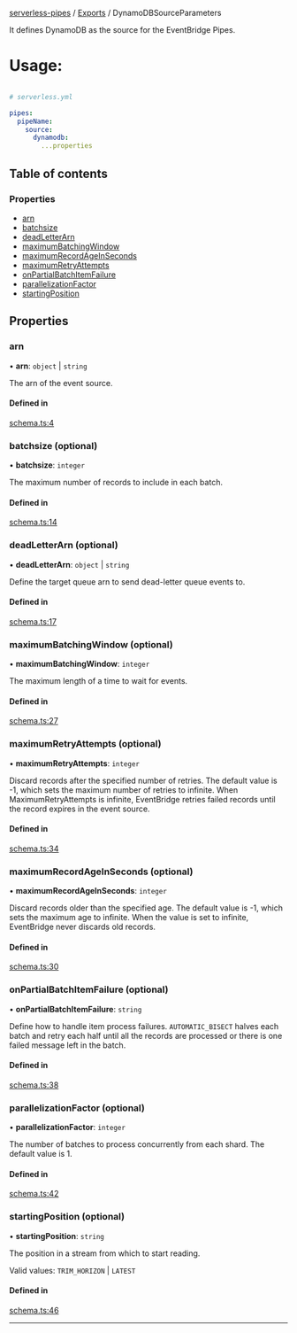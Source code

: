 [serverless-pipes](../README.md) / [Exports](parameters.md) / DynamoDBSourceParameters

It defines DynamoDB as the source for the EventBridge Pipes.
# Usage: 
```yaml

# serverless.yml

pipes:
  pipeName:
    source:
      dynamodb:
        ...properties
```


## Table of contents

### Properties

- [arn](DynamoDBSourceParameters.md#arn)
- [batchsize](DynamoDBSourceParameters.md#batchsize)
- [deadLetterArn](DynamoDBSourceParameters.md#deadLetterArn)
- [maximumBatchingWindow](DynamoDBSourceParameters.md#maximumBatchingWindow)
- [maximumRecordAgeInSeconds](DynamoDBSourceParameters.md#maximumRecordAgeInSeconds)
- [maximumRetryAttempts](DynamoDBSourceParameters.md#maximumRetryAttempts)
- [onPartialBatchItemFailure](DynamoDBSourceParameters.md#onPartialBatchItemFailure)
- [parallelizationFactor](DynamoDBSourceParameters.md#parallelizationFactor)
- [startingPosition](DynamoDBSourceParameters.md#startingPosition)

## Properties

### arn

• **arn**: `object` | `string`

The arn of the event source.


#### Defined in

[schema.ts:4](https://github.com/distinction-dev/serverless-pipes/blob/adc1ce1b20b719d2e58f62a01c813e4ef9c57a5c/src/schema.ts#L4)

### batchsize (optional)

• **batchsize**: `integer`

The maximum number of records to include in each batch.


#### Defined in

[schema.ts:14](https://github.com/distinction-dev/serverless-pipes/blob/adc1ce1b20b719d2e58f62a01c813e4ef9c57a5c/src/schema.ts#L14)

### deadLetterArn (optional)

• **deadLetterArn**: `object` | `string`

Define the target queue arn to send dead-letter queue events to.

#### Defined in

[schema.ts:17](https://github.com/distinction-dev/serverless-pipes/blob/adc1ce1b20b719d2e58f62a01c813e4ef9c57a5c/src/schema.ts#L17)


### maximumBatchingWindow (optional)

• **maximumBatchingWindow**: `integer`

The maximum length of a time to wait for events.

#### Defined in

[schema.ts:27](https://github.com/distinction-dev/serverless-pipes/blob/adc1ce1b20b719d2e58f62a01c813e4ef9c57a5c/src/schema.ts#L27)


### maximumRetryAttempts (optional)

• **maximumRetryAttempts**: `integer`

Discard records after the specified number of retries. The default value is -1, which sets the maximum number of retries to infinite. When MaximumRetryAttempts is infinite, EventBridge retries failed records until the record expires in the event source.

#### Defined in

[schema.ts:34](https://github.com/distinction-dev/serverless-pipes/blob/adc1ce1b20b719d2e58f62a01c813e4ef9c57a5c/src/schema.ts#L34)

### maximumRecordAgeInSeconds (optional)

• **maximumRecordAgeInSeconds**: `integer`

Discard records older than the specified age. The default value is -1, which sets the maximum age to infinite. When the value is set to infinite, EventBridge never discards old records.

#### Defined in

[schema.ts:30](https://github.com/distinction-dev/serverless-pipes/blob/adc1ce1b20b719d2e58f62a01c813e4ef9c57a5c/src/schema.ts#L30)



### onPartialBatchItemFailure (optional)

• **onPartialBatchItemFailure**: `string`

Define how to handle item process failures. `AUTOMATIC_BISECT` halves each batch and retry each half until all the records are processed or there is one failed message left in the batch.

#### Defined in

[schema.ts:38](https://github.com/distinction-dev/serverless-pipes/blob/adc1ce1b20b719d2e58f62a01c813e4ef9c57a5c/src/schema.ts#L38)


### parallelizationFactor (optional)

• **parallelizationFactor**: `integer`


The number of batches to process concurrently from each shard. The default value is 1.

#### Defined in

[schema.ts:42](https://github.com/distinction-dev/serverless-pipes/blob/adc1ce1b20b719d2e58f62a01c813e4ef9c57a5c/src/schema.ts#L42)


### startingPosition (optional)

• **startingPosition**: `string`

The position in a stream from which to start reading.

Valid values: `TRIM_HORIZON` | `LATEST`

#### Defined in

[schema.ts:46](https://github.com/distinction-dev/serverless-pipes/blob/adc1ce1b20b719d2e58f62a01c813e4ef9c57a5c/src/schema.ts#L46)


---
